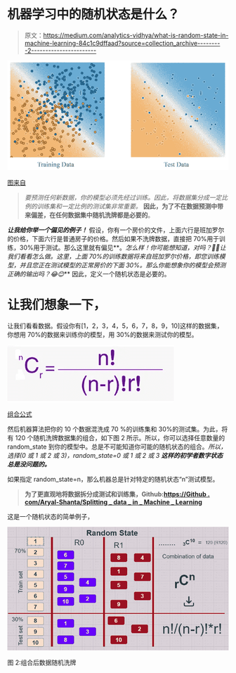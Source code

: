 # 机器学习中的随机状态是什么？

> 原文：<https://medium.com/analytics-vidhya/what-is-random-state-in-machine-learning-84c1c9dffaad?source=collection_archive---------2----------------------->

![](img/a2e1839170387e270d705dcd946a8dd9.png)

[图来自](https://developers.google.com/machine-learning/crash-course/training-and-test-sets/splitting-data)

> *要预测任何新数据，你的模型必须先经过训练。因此，将数据集分成一定比例的训练集和一定比例的测试集非常重要。* **因此，为了不在数据预测中带来偏差，在任何数据集中随机洗牌都是必要的**。

***让我给你举一个偏见的例子！*** 假设，你有一个房价的文件，上面六行是班加罗尔的价格，下面六行是普通房子的价格。然后如果不洗牌数据，直接把 70%用于训练，30%用于测试。那么这里就有偏见**。*怎么样！你可能想知道，对吗？🤔🤔让我们看看怎么做。这里，上面 70%的训练数据将来自班加罗尔价格，即您训练模型，并且您正在测试模型的正常房价的下面 30%。那么你能想象你的模型会预测正确的输出吗？😂😊*** 因此，定义一个随机状态是必要的。

# 让我们想象一下，

让我们看看数据。假设你有[1，2，3，4，5，6，7，8，9，10]这样的数据集，你想用 70%的数据来训练你的模型，用 30%的数据来测试你的模型。

![](img/925d4c17d82abc4aa510ba4e8b780de0.png)

[组合公式](https://byjus.com/combination-formula/)

然后机器算法把你的 10 个数据混洗成 70 %的训练集和 30%的测试集。为此，将有 120 个随机洗牌数据集的组合，如下图 2 所示。所以，你可以选择任意数量的 random_state 到你的模型中。总是不可能知道你可能的随机状态的组合。*所以，选择(0 或 1 或 2 或 3)，random_state=0 或 1 或 2 或 3* ***这样的初学者数字状态总是没问题的。***

如果指定 random_state=n，那么机器总是针对特定的随机状态“n”测试模型。

> **为了更直观地将数据拆分成测试和训练集，Github:**[**https://Github . com/Aryal-Shanta/Splitting _ data _ in _ Machine _ Learning**](https://github.com/Aryal-Shanta/Splitting_data_in_Machine_Learning)

这是一个随机状态的简单例子，

![](img/9e9e17f6ea917c9c720a8045c4d237da.png)

图 2:组合后数据随机洗牌